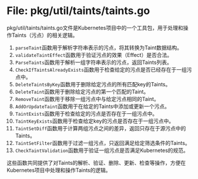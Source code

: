 # File: pkg/util/taints/taints.go

pkg/util/taints/taints.go文件是Kubernetes项目中的一个工具包，用于处理和操作Taints（污点）的相关逻辑。

1. `parseTaint`函数用于解析字符串表示的污点，将其转换为Taint数据结构。
2. `validateTaintEffect`函数用于验证污点的效果（Effect）是否合法。
3. `ParseTaints`函数用于解析一组字符串表示的污点，返回Taints列表。
4. `CheckIfTaintsAlreadyExists`函数用于检查给定的污点是否已经存在于一组污点中。
5. `DeleteTaintsByKey`函数用于删除给定污点的所有匹配key的Taints。
6. `DeleteTaint`函数用于删除给定污点的第一个匹配的Taint。
7. `RemoveTaint`函数用于移除一组污点中与给定污点相同的Taint。
8. `AddOrUpdateTaint`函数用于在给定的Taints中添加或更新一个污点。
9. `TaintExists`函数用于检查给定的污点是否存在于一组污点中。
10. `TaintKeyExists`函数用于检查给定key的污点是否存在于一组污点中。
11. `TaintSetDiff`函数用于计算两组污点之间的差异，返回只存在于源污点中的Taints。
12. `TaintSetFilter`函数用于过滤一组污点，只返回满足给定筛选条件的Taints。
13. `CheckTaintValidation`函数用于验证一组污点是否满足Kubernetes的规范。

这些函数共同提供了对Taints的解析、验证、删除、更新、检查等操作，方便在Kubernetes项目中处理和操作Taints的逻辑。

